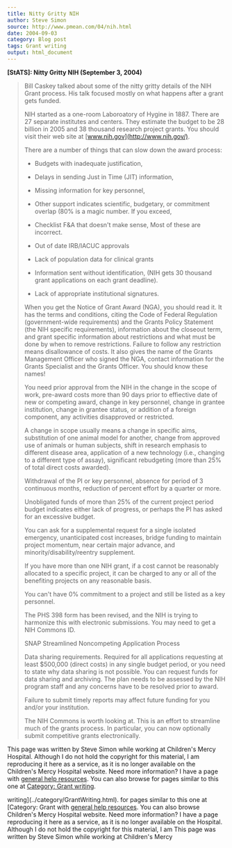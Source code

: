 ```yaml
---
title: Nitty Gritty NIH
author: Steve Simon
source: http://www.pmean.com/04/nih.html
date: 2004-09-03
category: Blog post
tags: Grant writing
output: html_document
---
```

**[StATS]: Nitty Gritty NIH (September 3, 2004)**

> Bill Caskey talked about some of the nitty gritty details of the NIH
> Grant process. His talk focused mostly on what happens after a grant
> gets funded.
>
> NIH started as a one-room Laboroatory of Hygine in 1887. There are 27
> separate institutes and centers. They estimate the budget to be 28
> billion in 2005 and 38 thousand research project grants. You should
> visit their web site at [www.nih.gov](http://www.nih.gov/).
>
> There are a number of things that can slow down the award process: 
>
> -   Budgets with inadequate justification,
>
> -   Delays in sending Just in Time (JIT) information,
>
> -   Missing information for key personnel,
>
> -   Other support indicates scientific, budgetary, or commitment
>     overlap (80% is a magic number. If you exceed,
>
> -   Checklist F&A that doesn\'t make sense, Most of these are
>     incorrect.
>
> -   Out of date IRB/IACUC approvals
>
> -   Lack of population data for clinical grants
>
> -   Information sent without identification, (NIH gets 30 thousand
>     grant applications on each grant deadline).
>
> -   Lack of appropriate institutional signatures.
>
> When you get the Notice of Grant Award (NGA), you should read it. It
> has the terms and conditions, citing the Code of Federal Regulation
> (government-wide requirements) and the Grants Policy Statement (the
> NIH specific requirements), information about the closeout term, and
> grant specific information about restrictions and what must be done by
> when to remove restrictions. Failure to follow any restriction means
> disallowance of costs. It also gives the name of the Grants Management
> Officer who signed the NGA, contact information for the Grants
> Specialist and the Grants Officer. You should know these names!
>
> You need prior approval from the NIH in the change in the scope of
> work, pre-award costs more than 90 days prior to effiective date of
> new or competing award, change in key personnel, change in grantee
> institution, change in grantee status, or addition of a foreign
> component, any activities disapproved or restricted.
>
> A change in scope usually means a change in specific aims,
> substitution of one animal model for another, change from approved use
> of animals or human subjects, shift in research emphasis to different
> disease area, application of a new technology (i.e., changing to a
> different type of assay), significant rebudgeting (more than 25% of
> total direct costs awarded). 
>
> Withdrawal of the PI or key personnel, absence for period of 3
> continuous months, reduction of percent effort by a quarter or more.
>
> Unobligated funds of more than 25% of the current project period
> budget indicates either lack of progress, or perhaps the PI has asked
> for an excessive budget.
>
> You can ask for a supplemental request for a single isolated
> emergency, unanticipated cost increases, bridge funding to maintain
> project momentum, near certain major advance, and
> minority/disability/reentry supplement.
>
> If you have more than one NIH grant, if a cost cannot be reasonably
> allocated to a specific project, it can be charged to any or all of
> the benefiting projects on any reasonable basis.
>
> You can\'t have 0% commitment to a project and still be listed as a
> key personnel.
>
> The PHS 398 form has been revised, and the NIH is trying to harmonize
> this with electronic submissions. You may need to get a NIH Commons
> ID.
>
> SNAP Streamlined Noncompeting Application Process
>
> Data sharing requirements. Required for all applications requesting at
> least \$500,000 (direct costs) in any single budget period, or you
> need to state why data sharing is not possible. You can request funds
> for data sharing and archiving. The plan needs to be assessed by the
> NIH program staff and any concerns have to be resolved prior to award.
>
> Failure to submit timely reports may affect future funding for you
> and/or your institution.
>
> The NIH Commons is worth looking at. This is an effort to streamline
> much of the grants process. In particular, you can now optionally
> submit competitive grants electronically.

This page was written by Steve Simon while working at Children\'s Mercy
Hospital. Although I do not hold the copyright for this material, I am
reproducing it here as a service, as it is no longer available on the
Children\'s Mercy Hospital website. Need more information? I have a page
with [general help resources](../GeneralHelp.html). You can also browse
for pages similar to this one at [Category: Grant
writing](../category/GrantWriting.html).
<!---More--->
writing](../category/GrantWriting.html).
for pages similar to this one at [Category: Grant
with [general help resources](../GeneralHelp.html). You can also browse
Children\'s Mercy Hospital website. Need more information? I have a page
reproducing it here as a service, as it is no longer available on the
Hospital. Although I do not hold the copyright for this material, I am
This page was written by Steve Simon while working at Children\'s Mercy

<!---Do not use
**[StATS]: Nitty Gritty NIH (September 3, 2004)**
This page was written by Steve Simon while working at Children\'s Mercy
Hospital. Although I do not hold the copyright for this material, I am
reproducing it here as a service, as it is no longer available on the
Children\'s Mercy Hospital website. Need more information? I have a page
with [general help resources](../GeneralHelp.html). You can also browse
for pages similar to this one at [Category: Grant
writing](../category/GrantWriting.html).
--->

